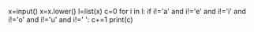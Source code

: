 x=input()
x=x.lower()
l=list(x)
c=0
for i  in l:
    if i!='a' and i!='e' and i!='i' and i!='o' and i!='u' and i!=' ': 
        c+=1 
print(c)
